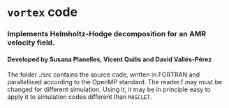 # ``vortex`` code
### Implements Helmholtz-Hodge decomposition for an AMR velocity field.
#### Developed by Susana Planelles, Vicent Quilis and David Vallés-Pérez

The folder ./src contains the source code, written in FORTRAN and parallellised according to the OpenMP standard.
The reader.f may must be changed for different simulation. Using it, it may be in principle easy to apply it to simulation codes different than ``MASCLET``. 
